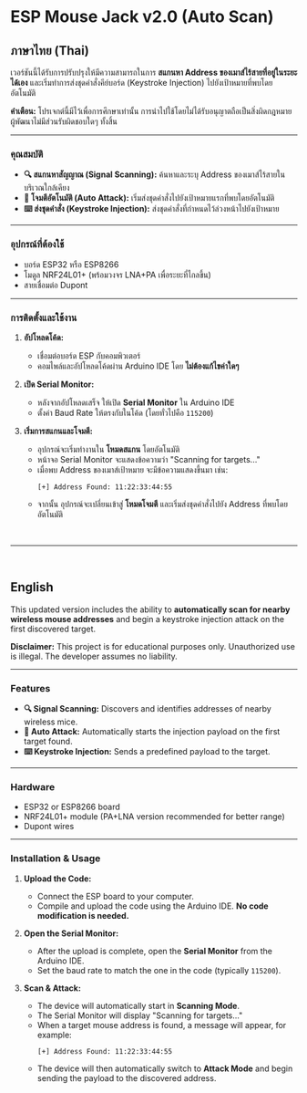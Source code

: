 # ESP Mouse Jack v2.0 (Auto Scan)

## ภาษาไทย (Thai)

เวอร์ชันนี้ได้รับการปรับปรุงให้มีความสามารถในการ **สแกนหา Address ของเมาส์ไร้สายที่อยู่ในระยะได้เอง** และเริ่มทำการส่งชุดคำสั่งคีย์บอร์ด (Keystroke Injection) ไปยังเป้าหมายที่พบโดยอัตโนมัติ

**คำเตือน:** โปรเจกต์นี้มีไว้เพื่อการศึกษาเท่านั้น การนำไปใช้โดยไม่ได้รับอนุญาตถือเป็นสิ่งผิดกฎหมาย ผู้พัฒนาไม่มีส่วนรับผิดชอบใดๆ ทั้งสิ้น

---

### **คุณสมบัติ**

* **🔍 สแกนหาสัญญาณ (Signal Scanning):** ค้นหาและระบุ Address ของเมาส์ไร้สายในบริเวณใกล้เคียง
* **🎯 โจมตีอัตโนมัติ (Auto Attack):** เริ่มส่งชุดคำสั่งไปยังเป้าหมายแรกที่พบโดยอัตโนมัติ
* **⌨️ ส่งชุดคำสั่ง (Keystroke Injection):** ส่งชุดคำสั่งที่กำหนดไว้ล่วงหน้าไปยังเป้าหมาย

---

### **อุปกรณ์ที่ต้องใช้**

* บอร์ด ESP32 หรือ ESP8266
* โมดูล NRF24L01+ (พร้อมวงจร LNA+PA เพื่อระยะที่ไกลขึ้น)
* สายเชื่อมต่อ Dupont

---

### **การติดตั้งและใช้งาน**

1.  **อัปโหลดโค้ด:**
    * เชื่อมต่อบอร์ด ESP กับคอมพิวเตอร์
    * คอมไพล์และอัปโหลดโค้ดผ่าน Arduino IDE โดย **ไม่ต้องแก้ไขค่าใดๆ**

2.  **เปิด Serial Monitor:**
    * หลังจากอัปโหลดเสร็จ ให้เปิด **Serial Monitor** ใน Arduino IDE
    * ตั้งค่า Baud Rate ให้ตรงกับในโค้ด (โดยทั่วไปคือ `115200`)

3.  **เริ่มการสแกนและโจมตี:**
    * อุปกรณ์จะเริ่มทำงานใน **โหมดสแกน** โดยอัตโนมัติ
    * หน้าจอ Serial Monitor จะแสดงข้อความว่า "Scanning for targets..."
    * เมื่อพบ Address ของเมาส์เป้าหมาย จะมีข้อความแสดงขึ้นมา เช่น:
        ```
        [+] Address Found: 11:22:33:44:55
        ```
    * จากนั้น อุปกรณ์จะเปลี่ยนเข้าสู่ **โหมดโจมตี** และเริ่มส่งชุดคำสั่งไปยัง Address ที่พบโดยอัตโนมัติ

<br>
<hr>
<br>

## English

This updated version includes the ability to **automatically scan for nearby wireless mouse addresses** and begin a keystroke injection attack on the first discovered target.

**Disclaimer:** This project is for educational purposes only. Unauthorized use is illegal. The developer assumes no liability.

---

### **Features**

* **🔍 Signal Scanning:** Discovers and identifies addresses of nearby wireless mice.
* **🎯 Auto Attack:** Automatically starts the injection payload on the first target found.
* **⌨️ Keystroke Injection:** Sends a predefined payload to the target.

---

### **Hardware**

* ESP32 or ESP8266 board
* NRF24L01+ module (PA+LNA version recommended for better range)
* Dupont wires

---

### **Installation & Usage**

1.  **Upload the Code:**
    * Connect the ESP board to your computer.
    * Compile and upload the code using the Arduino IDE. **No code modification is needed.**

2.  **Open the Serial Monitor:**
    * After the upload is complete, open the **Serial Monitor** from the Arduino IDE.
    * Set the baud rate to match the one in the code (typically `115200`).

3.  **Scan & Attack:**
    * The device will automatically start in **Scanning Mode**.
    * The Serial Monitor will display "Scanning for targets..."
    * When a target mouse address is found, a message will appear, for example:
        ```
        [+] Address Found: 11:22:33:44:55
        ```
    * The device will then automatically switch to **Attack Mode** and begin sending the payload to the discovered address.
